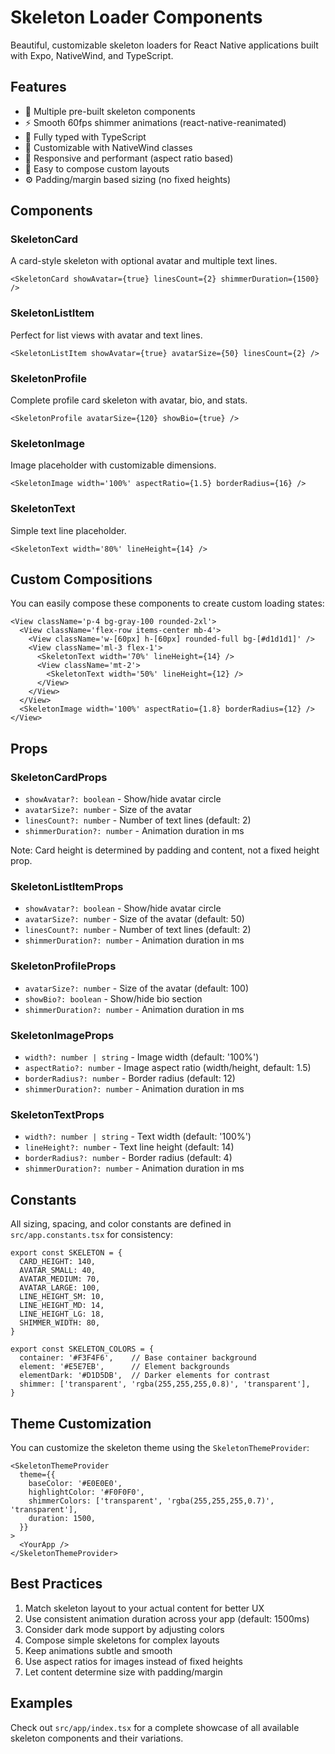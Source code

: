 # Skeleton Loader Components

Beautiful, customizable skeleton loaders for React Native applications built with Expo, NativeWind, and TypeScript.

## Features

- 🎨 Multiple pre-built skeleton components
- ⚡ Smooth 60fps shimmer animations (react-native-reanimated)
- 🎯 Fully typed with TypeScript
- 🎨 Customizable with NativeWind classes
- 📱 Responsive and performant (aspect ratio based)
- 🔧 Easy to compose custom layouts
- ⚙️ Padding/margin based sizing (no fixed heights)

## Components

### SkeletonCard

A card-style skeleton with optional avatar and multiple text lines.

```tsx
<SkeletonCard showAvatar={true} linesCount={2} shimmerDuration={1500} />
```

### SkeletonListItem

Perfect for list views with avatar and text lines.

```tsx
<SkeletonListItem showAvatar={true} avatarSize={50} linesCount={2} />
```

### SkeletonProfile

Complete profile card skeleton with avatar, bio, and stats.

```tsx
<SkeletonProfile avatarSize={120} showBio={true} />
```

### SkeletonImage

Image placeholder with customizable dimensions.

```tsx
<SkeletonImage width='100%' aspectRatio={1.5} borderRadius={16} />
```

### SkeletonText

Simple text line placeholder.

```tsx
<SkeletonText width='80%' lineHeight={14} />
```

## Custom Compositions

You can easily compose these components to create custom loading states:

```tsx
<View className='p-4 bg-gray-100 rounded-2xl'>
  <View className='flex-row items-center mb-4'>
    <View className='w-[60px] h-[60px] rounded-full bg-[#d1d1d1]' />
    <View className='ml-3 flex-1'>
      <SkeletonText width='70%' lineHeight={14} />
      <View className='mt-2'>
        <SkeletonText width='50%' lineHeight={12} />
      </View>
    </View>
  </View>
  <SkeletonImage width='100%' aspectRatio={1.8} borderRadius={12} />
</View>
```

## Props

### SkeletonCardProps

- `showAvatar?: boolean` - Show/hide avatar circle
- `avatarSize?: number` - Size of the avatar
- `linesCount?: number` - Number of text lines (default: 2)
- `shimmerDuration?: number` - Animation duration in ms

Note: Card height is determined by padding and content, not a fixed height prop.

### SkeletonListItemProps

- `showAvatar?: boolean` - Show/hide avatar circle
- `avatarSize?: number` - Size of the avatar (default: 50)
- `linesCount?: number` - Number of text lines (default: 2)
- `shimmerDuration?: number` - Animation duration in ms

### SkeletonProfileProps

- `avatarSize?: number` - Size of the avatar (default: 100)
- `showBio?: boolean` - Show/hide bio section
- `shimmerDuration?: number` - Animation duration in ms

### SkeletonImageProps

- `width?: number | string` - Image width (default: '100%')
- `aspectRatio?: number` - Image aspect ratio (width/height, default: 1.5)
- `borderRadius?: number` - Border radius (default: 12)
- `shimmerDuration?: number` - Animation duration in ms

### SkeletonTextProps

- `width?: number | string` - Text width (default: '100%')
- `lineHeight?: number` - Text line height (default: 14)
- `borderRadius?: number` - Border radius (default: 4)
- `shimmerDuration?: number` - Animation duration in ms

## Constants

All sizing, spacing, and color constants are defined in `src/app.constants.tsx` for consistency:

```tsx
export const SKELETON = {
  CARD_HEIGHT: 140,
  AVATAR_SMALL: 40,
  AVATAR_MEDIUM: 70,
  AVATAR_LARGE: 100,
  LINE_HEIGHT_SM: 10,
  LINE_HEIGHT_MD: 14,
  LINE_HEIGHT_LG: 18,
  SHIMMER_WIDTH: 80,
}

export const SKELETON_COLORS = {
  container: '#F3F4F6',    // Base container background
  element: '#E5E7EB',      // Element backgrounds
  elementDark: '#D1D5DB',  // Darker elements for contrast
  shimmer: ['transparent', 'rgba(255,255,255,0.8)', 'transparent'],
}
```

## Theme Customization

You can customize the skeleton theme using the `SkeletonThemeProvider`:

```tsx
<SkeletonThemeProvider
  theme={{
    baseColor: '#E0E0E0',
    highlightColor: '#F0F0F0',
    shimmerColors: ['transparent', 'rgba(255,255,255,0.7)', 'transparent'],
    duration: 1500,
  }}
>
  <YourApp />
</SkeletonThemeProvider>
```

## Best Practices

1. Match skeleton layout to your actual content for better UX
2. Use consistent animation duration across your app (default: 1500ms)
3. Consider dark mode support by adjusting colors
4. Compose simple skeletons for complex layouts
5. Keep animations subtle and smooth
6. Use aspect ratios for images instead of fixed heights
7. Let content determine size with padding/margin

## Examples

Check out `src/app/index.tsx` for a complete showcase of all available skeleton components and their variations.
